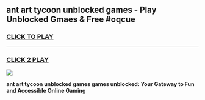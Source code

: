 
## ant art tycoon unblocked games - Play Unblocked Gmaes & Free #oqcue
<h3>
<a href="https://premium.freeplayer.one?title=ant_art_tycoon_unblocked_games&ref=01M">CLICK TO PLAY</a></h3>
<hr>

<h3>
<a href="https://premium.freeplayer.one?title=ant_art_tycoon_unblocked_games&ref=01M">CLICK 2 PLAY</a>
  
</h3>

<a href="https://premium.freeplayer.one?title=ant_art_tycoon_unblocked_games&ref=01M"><img src="https://clearcache.store/games.png"></a>


**ant art tycoon unblocked games games unblocked: Your Gateway to Fun and Accessible Online Gaming**
